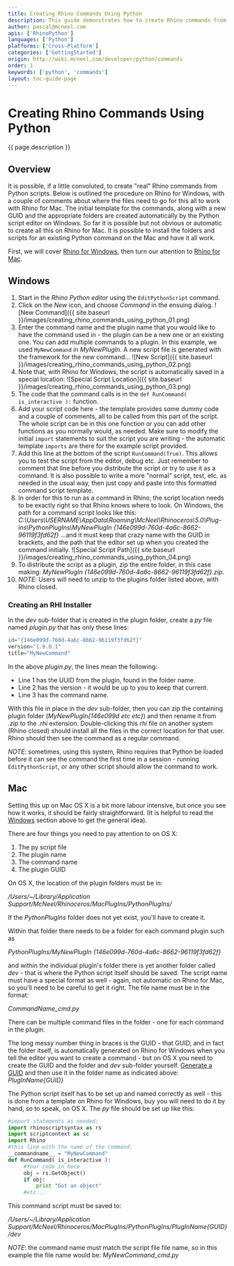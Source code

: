 ```yaml
---
title: Creating Rhino Commands Using Python
description: This guide demonstrates how to create Rhino commands from Python scripts.
author: pascal@mcneel.com
apis: ['RhinoPython']
languages: ['Python']
platforms: ['Cross-Platform']
categories: ['GettingStarted']
origin: http://wiki.mcneel.com/developer/python/commands
order: 1
keywords: ['python', 'commands']
layout: toc-guide-page
---
```


# Creating Rhino Commands Using Python

{{ page.description }}

## Overview

It is possible, if a little convoluted, to create "real" Rhino commands from Python scripts.  Below is outlined the procedure on Rhino for Windows, with a couple of comments about where the files need to go for this all to work with Rhino for Mac.  The initial template for the commands, along with a new GUID and the appropriate folders are created automatically by the Python script editor on Windows.  So far it is possible but not obvious or automatic to create all this on Rhino for Mac.  It is possible to install the folders and scripts for an existing Python command on the Mac and have it all work.

First, we will cover [Rhino for Windows](#windows), then turn our attention to [Rhino for Mac](#mac).

## Windows

1. Start in the *Rhino Python editor* using the `EditPythonScript` command.
1. Click on the *New* icon, and choose *Command* in the ensuing dialog.
![New Command]({{ site.baseurl }}/images/creating_rhino_commands_using_python_01.png)
1. Enter the command name and the plugin name that you would like to have the command used in - the plugin can be a new one or an existing one.  You can add multiple commands to a plugin.  In this example, we used `MyNewCommand` in *MyNewPlugIn*.  A new script file is generated with the framework for the new command...
![New Script]({{ site.baseurl }}/images/creating_rhino_commands_using_python_02.png)
1. Note that, with Rhino for Windows, the script is automatically saved in a special location:
![Special Script Location]({{ site.baseurl }}/images/creating_rhino_commands_using_python_03.png)
1. The code that the command calls is in the `def RunCommand( is_interactive ):` function.
1. Add your script code here - the template provides some dummy code and a couple of comments, all to be called from this part of the script.  The whole script can be in this one function or you can add other functions as you normally would, as needed.  Make sure to modify the initial `import` statements to suit the script you are writing - the automatic template `imports` are there for the example script provided.
1. Add this line at the bottom of the script `RunCommand(True)`.  This allows you to test the script from the editor, debug etc.  Just remember to comment that line before you distribute the script or try to use it as a command.  It is also possible to write a more "normal" script, test, etc. as needed in the usual way, then just copy and paste into this formatted command script template.
1. In order for this to run as a command in Rhino, the script location needs to be exactly right so that Rhino knows where to look.  On Windows, the path for a command script looks like this: *C:\\Users\\USERNAME\\AppData\\Roaming\\McNeel\\Rhinoceros\\5.0\\Plug-ins\\PythonPlugIns\\MyNewPlugIn \{146e099d-760d-4a6c-8662-96119f3fd62f\}* ...and it must keep that crazy name with the GUID in brackets, and the path that the editor set up when you created the command initially.
![Special Script Path]({{ site.baseurl }}/images/creating_rhino_commands_using_python_04.png)
1. To distribute the script as a plugin, zip the entire folder, in this case making: *MyNewPlugIn \{146e099d-760d-4a6c-8662-96119f3fd62f\}.zip*.
1. *NOTE*: Users will need to unzip to the plugins folder listed above, with Rhino closed.

### Creating an RHI Installer

In the *dev* sub-folder that is created in the plugin folder, create a *py* file named *plugin.py* that has only these lines:

```py
id="{146e099d-760d-4a6c-8662-96119f3fd62f}"
version="1.0.0.1"
title="MyNewCommand"
```

In the above *plugin.py*, the lines mean the following:

- Line 1 has the UUID from the plugin, found in the folder name.
- Line 2 has the version - it would be up to you to keep that current.
- Line 3 has the command name.

With this file in place in the *dev* sub-folder, then you can zip the containing plugin folder (*MyNewPlugIn{146e099d etc etc}*) and then rename it from *.zip* to the *.rhi* extension.  Double-clicking this *rhi* file on another system (Rhino closed) should install all the files in the correct location for that user.  Rhino should then see the command as a regular command.

*NOTE*: sometimes, using this system, Rhino requires that Python be loaded before it can see the command the first time in a session - running `EditPythonScript`, or any other script should allow the command to work.

## Mac

Setting this up on Mac OS X is a bit more labour intensive, but once you see how it works, it should be fairly straightforward. (It is helpful to read the [Windows](#windows) section above to get the general idea).  

There are four things you need to pay attention to on OS X:

1. The py script file
1. The plugin name
1. The command name
1. The plugin GUID

On OS X, the location of the plugin folders must be in:

*/Users/~/Library/Application Support/McNeel/Rhinoceros/MacPlugIns/PythonPlugIns/*

If the *PythonPlugIns* folder does not yet exist, you'll have to create it.

Within that folder there needs to be a folder for each command plugin such as

*PythonPlugIns/MyNewPlugIn {146e099d-760d-4a6c-8662-96119f3fd62f}*

and within the individual plugin's folder there is yet another folder called *dev* - that is where the Python script itself should be saved.  The script name must have a special format as well - again, not automatic on Rhino for Mac, so you'll need to be careful to get it right.  The file name must be in the format:

*CommandName_cmd.py*

There can be multiple command files in the folder - one for each command in the plugin.

The long messy number thing in braces is the GUID - that GUID, and in fact the folder itself, is automatically generated on Rhino for Windows when you tell the editor you want to create a command - but on OS X you need to create the GUID and the folder and *dev* sub-folder yourself.  [Generate a GUID](https://www.guidgenerator.com/online-guid-generator.aspx) and then use it in the folder name as indicated above: *PlugInName{GUID}*

The Python script itself has to be set up and named correctly as well - this is done from a template on Rhino for Windows, buy you will need to do it by hand, so to speak, on OS X.  The *py* file should be set up like this:

```py
#import statements as needed:
import rhinoscriptsyntax as rs
import scriptcontext as sc
import Rhino
#this line with the name of the command:
__commandname__ = "MyNewCommand"
def RunCommand( is_interactive ):
     #Your code in here
     obj = rs.GetObject()
     if obj:
         print "Got an object"
     #etc...
```

This command script must be saved to:

*/Users/~/Library/Application Support/McNeel/Rhinoceros/MacPlugIns/PythonPlugIns/PlugInName{GUID}/dev*

*NOTE*: the command name must match the script file file name, so in this example the file name would be: *MyNewCommand_cmd.py*
